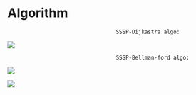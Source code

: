# Algorithm
                                      SSSP-Dijkastra algo:

   ![](https://github.com/sutharp777/Algorithm/blob/master/Graph/output/dijkastra-output.png)
                                      
                                      SSSP-Bellman-ford algo:
                                      
   ![](https://github.com/sutharp777/Algorithm/blob/master/Graph/output/bellman-ford-output.png)

   ![](https://github.com/sutharp777/Algorithm/blob/master/Graph/output/bellman-ford.png)
